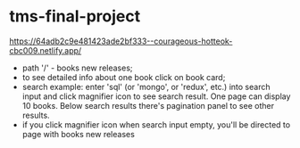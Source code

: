 # tms-final-project
https://64adb2c9e481423ade2bf333--courageous-hotteok-cbc009.netlify.app/

- path '/' - books new releases;
- to see detailed info about one book click on book card;
- search example: enter 'sql' (or 'mongo', or 'redux', etc.) into search input and click magnifier icon to see search result. One page can display 10 books. Below search results there's pagination panel to see other results.
- if you click magnifier icon when search input empty, you'll be directed to page with books new releases
